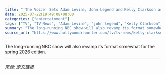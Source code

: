 ```yaml
---
title: "‘The Voice’ Sets Adam Levine, John Legend and Kelly Clarkson as Season 29 Coaches"
date: 2025-07-22T19:49:08+08:00
categories: ["entertainment"]
tags: ["TV", "TV News", "Adam Levine", "john legend", "Kelly Clarkson", "nbc", "The Voice"]
summary: "The long-running NBC show will also revamp its format somewhat for the spring 2026 edition."
source_url: "https://www.hollywoodreporter.com/tv/tv-news/kelly-clarkson-john-legend-adam-levine-the-voice-season-29-1236325961/"
---
```


The long-running NBC show will also revamp its format somewhat for the spring 2026 edition.

---

*来源: [原文链接](https://www.hollywoodreporter.com/tv/tv-news/kelly-clarkson-john-legend-adam-levine-the-voice-season-29-1236325961/)*
